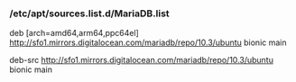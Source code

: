 ### /etc/apt/sources.list.d/MariaDB.list

deb [arch=amd64,arm64,ppc64el] http://sfo1.mirrors.digitalocean.com/mariadb/repo/10.3/ubuntu bionic main

deb-src http://sfo1.mirrors.digitalocean.com/mariadb/repo/10.3/ubuntu bionic main
